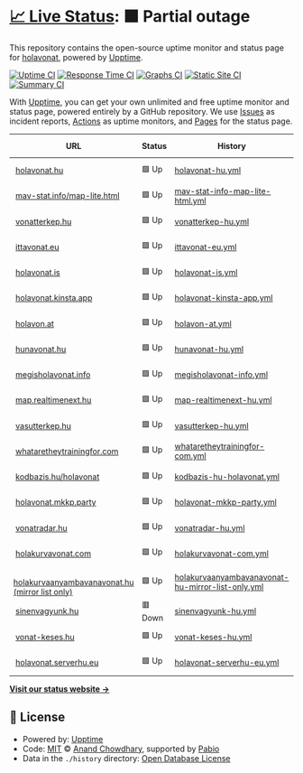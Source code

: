 # [📈 Live Status](https://demo.upptime.js.org): <!--live status--> **🟧 Partial outage**

This repository contains the open-source uptime monitor and status page for [holavonat](https://demo.upptime.js.org), powered by [Upptime](https://github.com/upptime/upptime).

[![Uptime CI](https://github.com/holavonat/instances/workflows/Uptime%20CI/badge.svg)](https://github.com/holavonat/instances/actions?query=workflow%3A%22Uptime+CI%22)
[![Response Time CI](https://github.com/holavonat/instances/workflows/Response%20Time%20CI/badge.svg)](https://github.com/holavonat/instances/actions?query=workflow%3A%22Response+Time+CI%22)
[![Graphs CI](https://github.com/holavonat/instances/workflows/Graphs%20CI/badge.svg)](https://github.com/holavonat/instances/actions?query=workflow%3A%22Graphs+CI%22)
[![Static Site CI](https://github.com/holavonat/instances/workflows/Static%20Site%20CI/badge.svg)](https://github.com/holavonat/instances/actions?query=workflow%3A%22Static+Site+CI%22)
[![Summary CI](https://github.com/holavonat/instances/workflows/Summary%20CI/badge.svg)](https://github.com/holavonat/instances/actions?query=workflow%3A%22Summary+CI%22)

With [Upptime](https://upptime.js.org), you can get your own unlimited and free uptime monitor and status page, powered entirely by a GitHub repository. We use [Issues](https://github.com/holavonat/instances/issues) as incident reports, [Actions](https://github.com/holavonat/instances/actions) as uptime monitors, and [Pages](https://demo.upptime.js.org) for the status page.

<!--start: status pages-->
<!-- This summary is generated by Upptime (https://github.com/upptime/upptime) -->
<!-- Do not edit this manually, your changes will be overwritten -->
<!-- prettier-ignore -->
| URL | Status | History | Response Time | Uptime |
| --- | ------ | ------- | ------------- | ------ |
| <img alt="" src="https://icons.duckduckgo.com/ip3/holavonat.hu.ico" height="13"> [holavonat.hu](https://holavonat.hu/) | 🟩 Up | [holavonat-hu.yml](https://github.com/holavonat/instances/commits/HEAD/history/holavonat-hu.yml) | <details><summary><img alt="Response time graph" src="./graphs/holavonat-hu/response-time-week.png" height="20"> 327ms</summary><br><a href="https://holavonat.github.io/history/holavonat-hu"><img alt="Response time 301" src="https://img.shields.io/endpoint?url=https%3A%2F%2Fraw.githubusercontent.com%2Fholavonat%2Finstances%2FHEAD%2Fapi%2Fholavonat-hu%2Fresponse-time.json"></a><br><a href="https://holavonat.github.io/history/holavonat-hu"><img alt="24-hour response time 215" src="https://img.shields.io/endpoint?url=https%3A%2F%2Fraw.githubusercontent.com%2Fholavonat%2Finstances%2FHEAD%2Fapi%2Fholavonat-hu%2Fresponse-time-day.json"></a><br><a href="https://holavonat.github.io/history/holavonat-hu"><img alt="7-day response time 327" src="https://img.shields.io/endpoint?url=https%3A%2F%2Fraw.githubusercontent.com%2Fholavonat%2Finstances%2FHEAD%2Fapi%2Fholavonat-hu%2Fresponse-time-week.json"></a><br><a href="https://holavonat.github.io/history/holavonat-hu"><img alt="30-day response time 317" src="https://img.shields.io/endpoint?url=https%3A%2F%2Fraw.githubusercontent.com%2Fholavonat%2Finstances%2FHEAD%2Fapi%2Fholavonat-hu%2Fresponse-time-month.json"></a><br><a href="https://holavonat.github.io/history/holavonat-hu"><img alt="1-year response time 301" src="https://img.shields.io/endpoint?url=https%3A%2F%2Fraw.githubusercontent.com%2Fholavonat%2Finstances%2FHEAD%2Fapi%2Fholavonat-hu%2Fresponse-time-year.json"></a></details> | <details><summary><a href="https://holavonat.github.io/history/holavonat-hu">100.00%</a></summary><a href="https://holavonat.github.io/history/holavonat-hu"><img alt="All-time uptime 99.95%" src="https://img.shields.io/endpoint?url=https%3A%2F%2Fraw.githubusercontent.com%2Fholavonat%2Finstances%2FHEAD%2Fapi%2Fholavonat-hu%2Fuptime.json"></a><br><a href="https://holavonat.github.io/history/holavonat-hu"><img alt="24-hour uptime 100.00%" src="https://img.shields.io/endpoint?url=https%3A%2F%2Fraw.githubusercontent.com%2Fholavonat%2Finstances%2FHEAD%2Fapi%2Fholavonat-hu%2Fuptime-day.json"></a><br><a href="https://holavonat.github.io/history/holavonat-hu"><img alt="7-day uptime 100.00%" src="https://img.shields.io/endpoint?url=https%3A%2F%2Fraw.githubusercontent.com%2Fholavonat%2Finstances%2FHEAD%2Fapi%2Fholavonat-hu%2Fuptime-week.json"></a><br><a href="https://holavonat.github.io/history/holavonat-hu"><img alt="30-day uptime 99.95%" src="https://img.shields.io/endpoint?url=https%3A%2F%2Fraw.githubusercontent.com%2Fholavonat%2Finstances%2FHEAD%2Fapi%2Fholavonat-hu%2Fuptime-month.json"></a><br><a href="https://holavonat.github.io/history/holavonat-hu"><img alt="1-year uptime 99.95%" src="https://img.shields.io/endpoint?url=https%3A%2F%2Fraw.githubusercontent.com%2Fholavonat%2Finstances%2FHEAD%2Fapi%2Fholavonat-hu%2Fuptime-year.json"></a></details>
| <img alt="" src="https://icons.duckduckgo.com/ip3/mav-stat.info.ico" height="13"> [mav-stat.info/map-lite.html](https://mav-stat.info/map-lite.html) | 🟩 Up | [mav-stat-info-map-lite-html.yml](https://github.com/holavonat/instances/commits/HEAD/history/mav-stat-info-map-lite-html.yml) | <details><summary><img alt="Response time graph" src="./graphs/mav-stat-info-map-lite-html/response-time-week.png" height="20"> 915ms</summary><br><a href="https://holavonat.github.io/history/mav-stat-info-map-lite-html"><img alt="Response time 599" src="https://img.shields.io/endpoint?url=https%3A%2F%2Fraw.githubusercontent.com%2Fholavonat%2Finstances%2FHEAD%2Fapi%2Fmav-stat-info-map-lite-html%2Fresponse-time.json"></a><br><a href="https://holavonat.github.io/history/mav-stat-info-map-lite-html"><img alt="24-hour response time 798" src="https://img.shields.io/endpoint?url=https%3A%2F%2Fraw.githubusercontent.com%2Fholavonat%2Finstances%2FHEAD%2Fapi%2Fmav-stat-info-map-lite-html%2Fresponse-time-day.json"></a><br><a href="https://holavonat.github.io/history/mav-stat-info-map-lite-html"><img alt="7-day response time 915" src="https://img.shields.io/endpoint?url=https%3A%2F%2Fraw.githubusercontent.com%2Fholavonat%2Finstances%2FHEAD%2Fapi%2Fmav-stat-info-map-lite-html%2Fresponse-time-week.json"></a><br><a href="https://holavonat.github.io/history/mav-stat-info-map-lite-html"><img alt="30-day response time 626" src="https://img.shields.io/endpoint?url=https%3A%2F%2Fraw.githubusercontent.com%2Fholavonat%2Finstances%2FHEAD%2Fapi%2Fmav-stat-info-map-lite-html%2Fresponse-time-month.json"></a><br><a href="https://holavonat.github.io/history/mav-stat-info-map-lite-html"><img alt="1-year response time 599" src="https://img.shields.io/endpoint?url=https%3A%2F%2Fraw.githubusercontent.com%2Fholavonat%2Finstances%2FHEAD%2Fapi%2Fmav-stat-info-map-lite-html%2Fresponse-time-year.json"></a></details> | <details><summary><a href="https://holavonat.github.io/history/mav-stat-info-map-lite-html">100.00%</a></summary><a href="https://holavonat.github.io/history/mav-stat-info-map-lite-html"><img alt="All-time uptime 99.77%" src="https://img.shields.io/endpoint?url=https%3A%2F%2Fraw.githubusercontent.com%2Fholavonat%2Finstances%2FHEAD%2Fapi%2Fmav-stat-info-map-lite-html%2Fuptime.json"></a><br><a href="https://holavonat.github.io/history/mav-stat-info-map-lite-html"><img alt="24-hour uptime 100.00%" src="https://img.shields.io/endpoint?url=https%3A%2F%2Fraw.githubusercontent.com%2Fholavonat%2Finstances%2FHEAD%2Fapi%2Fmav-stat-info-map-lite-html%2Fuptime-day.json"></a><br><a href="https://holavonat.github.io/history/mav-stat-info-map-lite-html"><img alt="7-day uptime 100.00%" src="https://img.shields.io/endpoint?url=https%3A%2F%2Fraw.githubusercontent.com%2Fholavonat%2Finstances%2FHEAD%2Fapi%2Fmav-stat-info-map-lite-html%2Fuptime-week.json"></a><br><a href="https://holavonat.github.io/history/mav-stat-info-map-lite-html"><img alt="30-day uptime 99.77%" src="https://img.shields.io/endpoint?url=https%3A%2F%2Fraw.githubusercontent.com%2Fholavonat%2Finstances%2FHEAD%2Fapi%2Fmav-stat-info-map-lite-html%2Fuptime-month.json"></a><br><a href="https://holavonat.github.io/history/mav-stat-info-map-lite-html"><img alt="1-year uptime 99.77%" src="https://img.shields.io/endpoint?url=https%3A%2F%2Fraw.githubusercontent.com%2Fholavonat%2Finstances%2FHEAD%2Fapi%2Fmav-stat-info-map-lite-html%2Fuptime-year.json"></a></details>
| <img alt="" src="https://icons.duckduckgo.com/ip3/vonatterkep.hu.ico" height="13"> [vonatterkep.hu](https://vonatterkep.hu) | 🟩 Up | [vonatterkep-hu.yml](https://github.com/holavonat/instances/commits/HEAD/history/vonatterkep-hu.yml) | <details><summary><img alt="Response time graph" src="./graphs/vonatterkep-hu/response-time-week.png" height="20"> 285ms</summary><br><a href="https://holavonat.github.io/history/vonatterkep-hu"><img alt="Response time 287" src="https://img.shields.io/endpoint?url=https%3A%2F%2Fraw.githubusercontent.com%2Fholavonat%2Finstances%2FHEAD%2Fapi%2Fvonatterkep-hu%2Fresponse-time.json"></a><br><a href="https://holavonat.github.io/history/vonatterkep-hu"><img alt="24-hour response time 324" src="https://img.shields.io/endpoint?url=https%3A%2F%2Fraw.githubusercontent.com%2Fholavonat%2Finstances%2FHEAD%2Fapi%2Fvonatterkep-hu%2Fresponse-time-day.json"></a><br><a href="https://holavonat.github.io/history/vonatterkep-hu"><img alt="7-day response time 285" src="https://img.shields.io/endpoint?url=https%3A%2F%2Fraw.githubusercontent.com%2Fholavonat%2Finstances%2FHEAD%2Fapi%2Fvonatterkep-hu%2Fresponse-time-week.json"></a><br><a href="https://holavonat.github.io/history/vonatterkep-hu"><img alt="30-day response time 292" src="https://img.shields.io/endpoint?url=https%3A%2F%2Fraw.githubusercontent.com%2Fholavonat%2Finstances%2FHEAD%2Fapi%2Fvonatterkep-hu%2Fresponse-time-month.json"></a><br><a href="https://holavonat.github.io/history/vonatterkep-hu"><img alt="1-year response time 287" src="https://img.shields.io/endpoint?url=https%3A%2F%2Fraw.githubusercontent.com%2Fholavonat%2Finstances%2FHEAD%2Fapi%2Fvonatterkep-hu%2Fresponse-time-year.json"></a></details> | <details><summary><a href="https://holavonat.github.io/history/vonatterkep-hu">100.00%</a></summary><a href="https://holavonat.github.io/history/vonatterkep-hu"><img alt="All-time uptime 100.00%" src="https://img.shields.io/endpoint?url=https%3A%2F%2Fraw.githubusercontent.com%2Fholavonat%2Finstances%2FHEAD%2Fapi%2Fvonatterkep-hu%2Fuptime.json"></a><br><a href="https://holavonat.github.io/history/vonatterkep-hu"><img alt="24-hour uptime 100.00%" src="https://img.shields.io/endpoint?url=https%3A%2F%2Fraw.githubusercontent.com%2Fholavonat%2Finstances%2FHEAD%2Fapi%2Fvonatterkep-hu%2Fuptime-day.json"></a><br><a href="https://holavonat.github.io/history/vonatterkep-hu"><img alt="7-day uptime 100.00%" src="https://img.shields.io/endpoint?url=https%3A%2F%2Fraw.githubusercontent.com%2Fholavonat%2Finstances%2FHEAD%2Fapi%2Fvonatterkep-hu%2Fuptime-week.json"></a><br><a href="https://holavonat.github.io/history/vonatterkep-hu"><img alt="30-day uptime 100.00%" src="https://img.shields.io/endpoint?url=https%3A%2F%2Fraw.githubusercontent.com%2Fholavonat%2Finstances%2FHEAD%2Fapi%2Fvonatterkep-hu%2Fuptime-month.json"></a><br><a href="https://holavonat.github.io/history/vonatterkep-hu"><img alt="1-year uptime 100.00%" src="https://img.shields.io/endpoint?url=https%3A%2F%2Fraw.githubusercontent.com%2Fholavonat%2Finstances%2FHEAD%2Fapi%2Fvonatterkep-hu%2Fuptime-year.json"></a></details>
| <img alt="" src="https://icons.duckduckgo.com/ip3/ittavonat.eu.ico" height="13"> [ittavonat.eu](https://ittavonat.eu) | 🟩 Up | [ittavonat-eu.yml](https://github.com/holavonat/instances/commits/HEAD/history/ittavonat-eu.yml) | <details><summary><img alt="Response time graph" src="./graphs/ittavonat-eu/response-time-week.png" height="20"> 141ms</summary><br><a href="https://holavonat.github.io/history/ittavonat-eu"><img alt="Response time 130" src="https://img.shields.io/endpoint?url=https%3A%2F%2Fraw.githubusercontent.com%2Fholavonat%2Finstances%2FHEAD%2Fapi%2Fittavonat-eu%2Fresponse-time.json"></a><br><a href="https://holavonat.github.io/history/ittavonat-eu"><img alt="24-hour response time 222" src="https://img.shields.io/endpoint?url=https%3A%2F%2Fraw.githubusercontent.com%2Fholavonat%2Finstances%2FHEAD%2Fapi%2Fittavonat-eu%2Fresponse-time-day.json"></a><br><a href="https://holavonat.github.io/history/ittavonat-eu"><img alt="7-day response time 141" src="https://img.shields.io/endpoint?url=https%3A%2F%2Fraw.githubusercontent.com%2Fholavonat%2Finstances%2FHEAD%2Fapi%2Fittavonat-eu%2Fresponse-time-week.json"></a><br><a href="https://holavonat.github.io/history/ittavonat-eu"><img alt="30-day response time 135" src="https://img.shields.io/endpoint?url=https%3A%2F%2Fraw.githubusercontent.com%2Fholavonat%2Finstances%2FHEAD%2Fapi%2Fittavonat-eu%2Fresponse-time-month.json"></a><br><a href="https://holavonat.github.io/history/ittavonat-eu"><img alt="1-year response time 130" src="https://img.shields.io/endpoint?url=https%3A%2F%2Fraw.githubusercontent.com%2Fholavonat%2Finstances%2FHEAD%2Fapi%2Fittavonat-eu%2Fresponse-time-year.json"></a></details> | <details><summary><a href="https://holavonat.github.io/history/ittavonat-eu">100.00%</a></summary><a href="https://holavonat.github.io/history/ittavonat-eu"><img alt="All-time uptime 100.00%" src="https://img.shields.io/endpoint?url=https%3A%2F%2Fraw.githubusercontent.com%2Fholavonat%2Finstances%2FHEAD%2Fapi%2Fittavonat-eu%2Fuptime.json"></a><br><a href="https://holavonat.github.io/history/ittavonat-eu"><img alt="24-hour uptime 100.00%" src="https://img.shields.io/endpoint?url=https%3A%2F%2Fraw.githubusercontent.com%2Fholavonat%2Finstances%2FHEAD%2Fapi%2Fittavonat-eu%2Fuptime-day.json"></a><br><a href="https://holavonat.github.io/history/ittavonat-eu"><img alt="7-day uptime 100.00%" src="https://img.shields.io/endpoint?url=https%3A%2F%2Fraw.githubusercontent.com%2Fholavonat%2Finstances%2FHEAD%2Fapi%2Fittavonat-eu%2Fuptime-week.json"></a><br><a href="https://holavonat.github.io/history/ittavonat-eu"><img alt="30-day uptime 100.00%" src="https://img.shields.io/endpoint?url=https%3A%2F%2Fraw.githubusercontent.com%2Fholavonat%2Finstances%2FHEAD%2Fapi%2Fittavonat-eu%2Fuptime-month.json"></a><br><a href="https://holavonat.github.io/history/ittavonat-eu"><img alt="1-year uptime 100.00%" src="https://img.shields.io/endpoint?url=https%3A%2F%2Fraw.githubusercontent.com%2Fholavonat%2Finstances%2FHEAD%2Fapi%2Fittavonat-eu%2Fuptime-year.json"></a></details>
| <img alt="" src="https://icons.duckduckgo.com/ip3/holavonat.is.ico" height="13"> [holavonat.is](https://holavonat.is) | 🟩 Up | [holavonat-is.yml](https://github.com/holavonat/instances/commits/HEAD/history/holavonat-is.yml) | <details><summary><img alt="Response time graph" src="./graphs/holavonat-is/response-time-week.png" height="20"> 224ms</summary><br><a href="https://holavonat.github.io/history/holavonat-is"><img alt="Response time 282" src="https://img.shields.io/endpoint?url=https%3A%2F%2Fraw.githubusercontent.com%2Fholavonat%2Finstances%2FHEAD%2Fapi%2Fholavonat-is%2Fresponse-time.json"></a><br><a href="https://holavonat.github.io/history/holavonat-is"><img alt="24-hour response time 247" src="https://img.shields.io/endpoint?url=https%3A%2F%2Fraw.githubusercontent.com%2Fholavonat%2Finstances%2FHEAD%2Fapi%2Fholavonat-is%2Fresponse-time-day.json"></a><br><a href="https://holavonat.github.io/history/holavonat-is"><img alt="7-day response time 224" src="https://img.shields.io/endpoint?url=https%3A%2F%2Fraw.githubusercontent.com%2Fholavonat%2Finstances%2FHEAD%2Fapi%2Fholavonat-is%2Fresponse-time-week.json"></a><br><a href="https://holavonat.github.io/history/holavonat-is"><img alt="30-day response time 280" src="https://img.shields.io/endpoint?url=https%3A%2F%2Fraw.githubusercontent.com%2Fholavonat%2Finstances%2FHEAD%2Fapi%2Fholavonat-is%2Fresponse-time-month.json"></a><br><a href="https://holavonat.github.io/history/holavonat-is"><img alt="1-year response time 282" src="https://img.shields.io/endpoint?url=https%3A%2F%2Fraw.githubusercontent.com%2Fholavonat%2Finstances%2FHEAD%2Fapi%2Fholavonat-is%2Fresponse-time-year.json"></a></details> | <details><summary><a href="https://holavonat.github.io/history/holavonat-is">100.00%</a></summary><a href="https://holavonat.github.io/history/holavonat-is"><img alt="All-time uptime 100.00%" src="https://img.shields.io/endpoint?url=https%3A%2F%2Fraw.githubusercontent.com%2Fholavonat%2Finstances%2FHEAD%2Fapi%2Fholavonat-is%2Fuptime.json"></a><br><a href="https://holavonat.github.io/history/holavonat-is"><img alt="24-hour uptime 100.00%" src="https://img.shields.io/endpoint?url=https%3A%2F%2Fraw.githubusercontent.com%2Fholavonat%2Finstances%2FHEAD%2Fapi%2Fholavonat-is%2Fuptime-day.json"></a><br><a href="https://holavonat.github.io/history/holavonat-is"><img alt="7-day uptime 100.00%" src="https://img.shields.io/endpoint?url=https%3A%2F%2Fraw.githubusercontent.com%2Fholavonat%2Finstances%2FHEAD%2Fapi%2Fholavonat-is%2Fuptime-week.json"></a><br><a href="https://holavonat.github.io/history/holavonat-is"><img alt="30-day uptime 100.00%" src="https://img.shields.io/endpoint?url=https%3A%2F%2Fraw.githubusercontent.com%2Fholavonat%2Finstances%2FHEAD%2Fapi%2Fholavonat-is%2Fuptime-month.json"></a><br><a href="https://holavonat.github.io/history/holavonat-is"><img alt="1-year uptime 100.00%" src="https://img.shields.io/endpoint?url=https%3A%2F%2Fraw.githubusercontent.com%2Fholavonat%2Finstances%2FHEAD%2Fapi%2Fholavonat-is%2Fuptime-year.json"></a></details>
| <img alt="" src="https://icons.duckduckgo.com/ip3/holavonat.kinsta.app.ico" height="13"> [holavonat.kinsta.app](https://holavonat.kinsta.app) | 🟩 Up | [holavonat-kinsta-app.yml](https://github.com/holavonat/instances/commits/HEAD/history/holavonat-kinsta-app.yml) | <details><summary><img alt="Response time graph" src="./graphs/holavonat-kinsta-app/response-time-week.png" height="20"> 896ms</summary><br><a href="https://holavonat.github.io/history/holavonat-kinsta-app"><img alt="Response time 812" src="https://img.shields.io/endpoint?url=https%3A%2F%2Fraw.githubusercontent.com%2Fholavonat%2Finstances%2FHEAD%2Fapi%2Fholavonat-kinsta-app%2Fresponse-time.json"></a><br><a href="https://holavonat.github.io/history/holavonat-kinsta-app"><img alt="24-hour response time 998" src="https://img.shields.io/endpoint?url=https%3A%2F%2Fraw.githubusercontent.com%2Fholavonat%2Finstances%2FHEAD%2Fapi%2Fholavonat-kinsta-app%2Fresponse-time-day.json"></a><br><a href="https://holavonat.github.io/history/holavonat-kinsta-app"><img alt="7-day response time 896" src="https://img.shields.io/endpoint?url=https%3A%2F%2Fraw.githubusercontent.com%2Fholavonat%2Finstances%2FHEAD%2Fapi%2Fholavonat-kinsta-app%2Fresponse-time-week.json"></a><br><a href="https://holavonat.github.io/history/holavonat-kinsta-app"><img alt="30-day response time 833" src="https://img.shields.io/endpoint?url=https%3A%2F%2Fraw.githubusercontent.com%2Fholavonat%2Finstances%2FHEAD%2Fapi%2Fholavonat-kinsta-app%2Fresponse-time-month.json"></a><br><a href="https://holavonat.github.io/history/holavonat-kinsta-app"><img alt="1-year response time 812" src="https://img.shields.io/endpoint?url=https%3A%2F%2Fraw.githubusercontent.com%2Fholavonat%2Finstances%2FHEAD%2Fapi%2Fholavonat-kinsta-app%2Fresponse-time-year.json"></a></details> | <details><summary><a href="https://holavonat.github.io/history/holavonat-kinsta-app">100.00%</a></summary><a href="https://holavonat.github.io/history/holavonat-kinsta-app"><img alt="All-time uptime 99.92%" src="https://img.shields.io/endpoint?url=https%3A%2F%2Fraw.githubusercontent.com%2Fholavonat%2Finstances%2FHEAD%2Fapi%2Fholavonat-kinsta-app%2Fuptime.json"></a><br><a href="https://holavonat.github.io/history/holavonat-kinsta-app"><img alt="24-hour uptime 100.00%" src="https://img.shields.io/endpoint?url=https%3A%2F%2Fraw.githubusercontent.com%2Fholavonat%2Finstances%2FHEAD%2Fapi%2Fholavonat-kinsta-app%2Fuptime-day.json"></a><br><a href="https://holavonat.github.io/history/holavonat-kinsta-app"><img alt="7-day uptime 100.00%" src="https://img.shields.io/endpoint?url=https%3A%2F%2Fraw.githubusercontent.com%2Fholavonat%2Finstances%2FHEAD%2Fapi%2Fholavonat-kinsta-app%2Fuptime-week.json"></a><br><a href="https://holavonat.github.io/history/holavonat-kinsta-app"><img alt="30-day uptime 99.92%" src="https://img.shields.io/endpoint?url=https%3A%2F%2Fraw.githubusercontent.com%2Fholavonat%2Finstances%2FHEAD%2Fapi%2Fholavonat-kinsta-app%2Fuptime-month.json"></a><br><a href="https://holavonat.github.io/history/holavonat-kinsta-app"><img alt="1-year uptime 99.92%" src="https://img.shields.io/endpoint?url=https%3A%2F%2Fraw.githubusercontent.com%2Fholavonat%2Finstances%2FHEAD%2Fapi%2Fholavonat-kinsta-app%2Fuptime-year.json"></a></details>
| <img alt="" src="https://icons.duckduckgo.com/ip3/holavon.at.ico" height="13"> [holavon.at](https://holavon.at) | 🟩 Up | [holavon-at.yml](https://github.com/holavonat/instances/commits/HEAD/history/holavon-at.yml) | <details><summary><img alt="Response time graph" src="./graphs/holavon-at/response-time-week.png" height="20"> 473ms</summary><br><a href="https://holavonat.github.io/history/holavon-at"><img alt="Response time 452" src="https://img.shields.io/endpoint?url=https%3A%2F%2Fraw.githubusercontent.com%2Fholavonat%2Finstances%2FHEAD%2Fapi%2Fholavon-at%2Fresponse-time.json"></a><br><a href="https://holavonat.github.io/history/holavon-at"><img alt="24-hour response time 511" src="https://img.shields.io/endpoint?url=https%3A%2F%2Fraw.githubusercontent.com%2Fholavonat%2Finstances%2FHEAD%2Fapi%2Fholavon-at%2Fresponse-time-day.json"></a><br><a href="https://holavonat.github.io/history/holavon-at"><img alt="7-day response time 473" src="https://img.shields.io/endpoint?url=https%3A%2F%2Fraw.githubusercontent.com%2Fholavonat%2Finstances%2FHEAD%2Fapi%2Fholavon-at%2Fresponse-time-week.json"></a><br><a href="https://holavonat.github.io/history/holavon-at"><img alt="30-day response time 461" src="https://img.shields.io/endpoint?url=https%3A%2F%2Fraw.githubusercontent.com%2Fholavonat%2Finstances%2FHEAD%2Fapi%2Fholavon-at%2Fresponse-time-month.json"></a><br><a href="https://holavonat.github.io/history/holavon-at"><img alt="1-year response time 452" src="https://img.shields.io/endpoint?url=https%3A%2F%2Fraw.githubusercontent.com%2Fholavonat%2Finstances%2FHEAD%2Fapi%2Fholavon-at%2Fresponse-time-year.json"></a></details> | <details><summary><a href="https://holavonat.github.io/history/holavon-at">100.00%</a></summary><a href="https://holavonat.github.io/history/holavon-at"><img alt="All-time uptime 100.00%" src="https://img.shields.io/endpoint?url=https%3A%2F%2Fraw.githubusercontent.com%2Fholavonat%2Finstances%2FHEAD%2Fapi%2Fholavon-at%2Fuptime.json"></a><br><a href="https://holavonat.github.io/history/holavon-at"><img alt="24-hour uptime 100.00%" src="https://img.shields.io/endpoint?url=https%3A%2F%2Fraw.githubusercontent.com%2Fholavonat%2Finstances%2FHEAD%2Fapi%2Fholavon-at%2Fuptime-day.json"></a><br><a href="https://holavonat.github.io/history/holavon-at"><img alt="7-day uptime 100.00%" src="https://img.shields.io/endpoint?url=https%3A%2F%2Fraw.githubusercontent.com%2Fholavonat%2Finstances%2FHEAD%2Fapi%2Fholavon-at%2Fuptime-week.json"></a><br><a href="https://holavonat.github.io/history/holavon-at"><img alt="30-day uptime 100.00%" src="https://img.shields.io/endpoint?url=https%3A%2F%2Fraw.githubusercontent.com%2Fholavonat%2Finstances%2FHEAD%2Fapi%2Fholavon-at%2Fuptime-month.json"></a><br><a href="https://holavonat.github.io/history/holavon-at"><img alt="1-year uptime 100.00%" src="https://img.shields.io/endpoint?url=https%3A%2F%2Fraw.githubusercontent.com%2Fholavonat%2Finstances%2FHEAD%2Fapi%2Fholavon-at%2Fuptime-year.json"></a></details>
| <img alt="" src="https://icons.duckduckgo.com/ip3/hunavonat.hu.ico" height="13"> [hunavonat.hu](http://hunavonat.hu) | 🟩 Up | [hunavonat-hu.yml](https://github.com/holavonat/instances/commits/HEAD/history/hunavonat-hu.yml) | <details><summary><img alt="Response time graph" src="./graphs/hunavonat-hu/response-time-week.png" height="20"> 704ms</summary><br><a href="https://holavonat.github.io/history/hunavonat-hu"><img alt="Response time 639" src="https://img.shields.io/endpoint?url=https%3A%2F%2Fraw.githubusercontent.com%2Fholavonat%2Finstances%2FHEAD%2Fapi%2Fhunavonat-hu%2Fresponse-time.json"></a><br><a href="https://holavonat.github.io/history/hunavonat-hu"><img alt="24-hour response time 819" src="https://img.shields.io/endpoint?url=https%3A%2F%2Fraw.githubusercontent.com%2Fholavonat%2Finstances%2FHEAD%2Fapi%2Fhunavonat-hu%2Fresponse-time-day.json"></a><br><a href="https://holavonat.github.io/history/hunavonat-hu"><img alt="7-day response time 704" src="https://img.shields.io/endpoint?url=https%3A%2F%2Fraw.githubusercontent.com%2Fholavonat%2Finstances%2FHEAD%2Fapi%2Fhunavonat-hu%2Fresponse-time-week.json"></a><br><a href="https://holavonat.github.io/history/hunavonat-hu"><img alt="30-day response time 652" src="https://img.shields.io/endpoint?url=https%3A%2F%2Fraw.githubusercontent.com%2Fholavonat%2Finstances%2FHEAD%2Fapi%2Fhunavonat-hu%2Fresponse-time-month.json"></a><br><a href="https://holavonat.github.io/history/hunavonat-hu"><img alt="1-year response time 639" src="https://img.shields.io/endpoint?url=https%3A%2F%2Fraw.githubusercontent.com%2Fholavonat%2Finstances%2FHEAD%2Fapi%2Fhunavonat-hu%2Fresponse-time-year.json"></a></details> | <details><summary><a href="https://holavonat.github.io/history/hunavonat-hu">100.00%</a></summary><a href="https://holavonat.github.io/history/hunavonat-hu"><img alt="All-time uptime 100.00%" src="https://img.shields.io/endpoint?url=https%3A%2F%2Fraw.githubusercontent.com%2Fholavonat%2Finstances%2FHEAD%2Fapi%2Fhunavonat-hu%2Fuptime.json"></a><br><a href="https://holavonat.github.io/history/hunavonat-hu"><img alt="24-hour uptime 100.00%" src="https://img.shields.io/endpoint?url=https%3A%2F%2Fraw.githubusercontent.com%2Fholavonat%2Finstances%2FHEAD%2Fapi%2Fhunavonat-hu%2Fuptime-day.json"></a><br><a href="https://holavonat.github.io/history/hunavonat-hu"><img alt="7-day uptime 100.00%" src="https://img.shields.io/endpoint?url=https%3A%2F%2Fraw.githubusercontent.com%2Fholavonat%2Finstances%2FHEAD%2Fapi%2Fhunavonat-hu%2Fuptime-week.json"></a><br><a href="https://holavonat.github.io/history/hunavonat-hu"><img alt="30-day uptime 100.00%" src="https://img.shields.io/endpoint?url=https%3A%2F%2Fraw.githubusercontent.com%2Fholavonat%2Finstances%2FHEAD%2Fapi%2Fhunavonat-hu%2Fuptime-month.json"></a><br><a href="https://holavonat.github.io/history/hunavonat-hu"><img alt="1-year uptime 100.00%" src="https://img.shields.io/endpoint?url=https%3A%2F%2Fraw.githubusercontent.com%2Fholavonat%2Finstances%2FHEAD%2Fapi%2Fhunavonat-hu%2Fuptime-year.json"></a></details>
| <img alt="" src="https://icons.duckduckgo.com/ip3/megisholavonat.info.ico" height="13"> [megisholavonat.info](https://megisholavonat.info) | 🟩 Up | [megisholavonat-info.yml](https://github.com/holavonat/instances/commits/HEAD/history/megisholavonat-info.yml) | <details><summary><img alt="Response time graph" src="./graphs/megisholavonat-info/response-time-week.png" height="20"> 414ms</summary><br><a href="https://holavonat.github.io/history/megisholavonat-info"><img alt="Response time 714" src="https://img.shields.io/endpoint?url=https%3A%2F%2Fraw.githubusercontent.com%2Fholavonat%2Finstances%2FHEAD%2Fapi%2Fmegisholavonat-info%2Fresponse-time.json"></a><br><a href="https://holavonat.github.io/history/megisholavonat-info"><img alt="24-hour response time 531" src="https://img.shields.io/endpoint?url=https%3A%2F%2Fraw.githubusercontent.com%2Fholavonat%2Finstances%2FHEAD%2Fapi%2Fmegisholavonat-info%2Fresponse-time-day.json"></a><br><a href="https://holavonat.github.io/history/megisholavonat-info"><img alt="7-day response time 414" src="https://img.shields.io/endpoint?url=https%3A%2F%2Fraw.githubusercontent.com%2Fholavonat%2Finstances%2FHEAD%2Fapi%2Fmegisholavonat-info%2Fresponse-time-week.json"></a><br><a href="https://holavonat.github.io/history/megisholavonat-info"><img alt="30-day response time 773" src="https://img.shields.io/endpoint?url=https%3A%2F%2Fraw.githubusercontent.com%2Fholavonat%2Finstances%2FHEAD%2Fapi%2Fmegisholavonat-info%2Fresponse-time-month.json"></a><br><a href="https://holavonat.github.io/history/megisholavonat-info"><img alt="1-year response time 714" src="https://img.shields.io/endpoint?url=https%3A%2F%2Fraw.githubusercontent.com%2Fholavonat%2Finstances%2FHEAD%2Fapi%2Fmegisholavonat-info%2Fresponse-time-year.json"></a></details> | <details><summary><a href="https://holavonat.github.io/history/megisholavonat-info">100.00%</a></summary><a href="https://holavonat.github.io/history/megisholavonat-info"><img alt="All-time uptime 99.53%" src="https://img.shields.io/endpoint?url=https%3A%2F%2Fraw.githubusercontent.com%2Fholavonat%2Finstances%2FHEAD%2Fapi%2Fmegisholavonat-info%2Fuptime.json"></a><br><a href="https://holavonat.github.io/history/megisholavonat-info"><img alt="24-hour uptime 100.00%" src="https://img.shields.io/endpoint?url=https%3A%2F%2Fraw.githubusercontent.com%2Fholavonat%2Finstances%2FHEAD%2Fapi%2Fmegisholavonat-info%2Fuptime-day.json"></a><br><a href="https://holavonat.github.io/history/megisholavonat-info"><img alt="7-day uptime 100.00%" src="https://img.shields.io/endpoint?url=https%3A%2F%2Fraw.githubusercontent.com%2Fholavonat%2Finstances%2FHEAD%2Fapi%2Fmegisholavonat-info%2Fuptime-week.json"></a><br><a href="https://holavonat.github.io/history/megisholavonat-info"><img alt="30-day uptime 99.53%" src="https://img.shields.io/endpoint?url=https%3A%2F%2Fraw.githubusercontent.com%2Fholavonat%2Finstances%2FHEAD%2Fapi%2Fmegisholavonat-info%2Fuptime-month.json"></a><br><a href="https://holavonat.github.io/history/megisholavonat-info"><img alt="1-year uptime 99.53%" src="https://img.shields.io/endpoint?url=https%3A%2F%2Fraw.githubusercontent.com%2Fholavonat%2Finstances%2FHEAD%2Fapi%2Fmegisholavonat-info%2Fuptime-year.json"></a></details>
| <img alt="" src="https://icons.duckduckgo.com/ip3/map.realtimenext.hu.ico" height="13"> [map.realtimenext.hu](https://map.realtimenext.hu) | 🟩 Up | [map-realtimenext-hu.yml](https://github.com/holavonat/instances/commits/HEAD/history/map-realtimenext-hu.yml) | <details><summary><img alt="Response time graph" src="./graphs/map-realtimenext-hu/response-time-week.png" height="20"> 899ms</summary><br><a href="https://holavonat.github.io/history/map-realtimenext-hu"><img alt="Response time 846" src="https://img.shields.io/endpoint?url=https%3A%2F%2Fraw.githubusercontent.com%2Fholavonat%2Finstances%2FHEAD%2Fapi%2Fmap-realtimenext-hu%2Fresponse-time.json"></a><br><a href="https://holavonat.github.io/history/map-realtimenext-hu"><img alt="24-hour response time 1118" src="https://img.shields.io/endpoint?url=https%3A%2F%2Fraw.githubusercontent.com%2Fholavonat%2Finstances%2FHEAD%2Fapi%2Fmap-realtimenext-hu%2Fresponse-time-day.json"></a><br><a href="https://holavonat.github.io/history/map-realtimenext-hu"><img alt="7-day response time 899" src="https://img.shields.io/endpoint?url=https%3A%2F%2Fraw.githubusercontent.com%2Fholavonat%2Finstances%2FHEAD%2Fapi%2Fmap-realtimenext-hu%2Fresponse-time-week.json"></a><br><a href="https://holavonat.github.io/history/map-realtimenext-hu"><img alt="30-day response time 854" src="https://img.shields.io/endpoint?url=https%3A%2F%2Fraw.githubusercontent.com%2Fholavonat%2Finstances%2FHEAD%2Fapi%2Fmap-realtimenext-hu%2Fresponse-time-month.json"></a><br><a href="https://holavonat.github.io/history/map-realtimenext-hu"><img alt="1-year response time 846" src="https://img.shields.io/endpoint?url=https%3A%2F%2Fraw.githubusercontent.com%2Fholavonat%2Finstances%2FHEAD%2Fapi%2Fmap-realtimenext-hu%2Fresponse-time-year.json"></a></details> | <details><summary><a href="https://holavonat.github.io/history/map-realtimenext-hu">100.00%</a></summary><a href="https://holavonat.github.io/history/map-realtimenext-hu"><img alt="All-time uptime 100.00%" src="https://img.shields.io/endpoint?url=https%3A%2F%2Fraw.githubusercontent.com%2Fholavonat%2Finstances%2FHEAD%2Fapi%2Fmap-realtimenext-hu%2Fuptime.json"></a><br><a href="https://holavonat.github.io/history/map-realtimenext-hu"><img alt="24-hour uptime 100.00%" src="https://img.shields.io/endpoint?url=https%3A%2F%2Fraw.githubusercontent.com%2Fholavonat%2Finstances%2FHEAD%2Fapi%2Fmap-realtimenext-hu%2Fuptime-day.json"></a><br><a href="https://holavonat.github.io/history/map-realtimenext-hu"><img alt="7-day uptime 100.00%" src="https://img.shields.io/endpoint?url=https%3A%2F%2Fraw.githubusercontent.com%2Fholavonat%2Finstances%2FHEAD%2Fapi%2Fmap-realtimenext-hu%2Fuptime-week.json"></a><br><a href="https://holavonat.github.io/history/map-realtimenext-hu"><img alt="30-day uptime 100.00%" src="https://img.shields.io/endpoint?url=https%3A%2F%2Fraw.githubusercontent.com%2Fholavonat%2Finstances%2FHEAD%2Fapi%2Fmap-realtimenext-hu%2Fuptime-month.json"></a><br><a href="https://holavonat.github.io/history/map-realtimenext-hu"><img alt="1-year uptime 100.00%" src="https://img.shields.io/endpoint?url=https%3A%2F%2Fraw.githubusercontent.com%2Fholavonat%2Finstances%2FHEAD%2Fapi%2Fmap-realtimenext-hu%2Fuptime-year.json"></a></details>
| <img alt="" src="https://icons.duckduckgo.com/ip3/vasutterkep.hu.ico" height="13"> [vasutterkep.hu](https://vasutterkep.hu) | 🟩 Up | [vasutterkep-hu.yml](https://github.com/holavonat/instances/commits/HEAD/history/vasutterkep-hu.yml) | <details><summary><img alt="Response time graph" src="./graphs/vasutterkep-hu/response-time-week.png" height="20"> 728ms</summary><br><a href="https://holavonat.github.io/history/vasutterkep-hu"><img alt="Response time 723" src="https://img.shields.io/endpoint?url=https%3A%2F%2Fraw.githubusercontent.com%2Fholavonat%2Finstances%2FHEAD%2Fapi%2Fvasutterkep-hu%2Fresponse-time.json"></a><br><a href="https://holavonat.github.io/history/vasutterkep-hu"><img alt="24-hour response time 801" src="https://img.shields.io/endpoint?url=https%3A%2F%2Fraw.githubusercontent.com%2Fholavonat%2Finstances%2FHEAD%2Fapi%2Fvasutterkep-hu%2Fresponse-time-day.json"></a><br><a href="https://holavonat.github.io/history/vasutterkep-hu"><img alt="7-day response time 728" src="https://img.shields.io/endpoint?url=https%3A%2F%2Fraw.githubusercontent.com%2Fholavonat%2Finstances%2FHEAD%2Fapi%2Fvasutterkep-hu%2Fresponse-time-week.json"></a><br><a href="https://holavonat.github.io/history/vasutterkep-hu"><img alt="30-day response time 728" src="https://img.shields.io/endpoint?url=https%3A%2F%2Fraw.githubusercontent.com%2Fholavonat%2Finstances%2FHEAD%2Fapi%2Fvasutterkep-hu%2Fresponse-time-month.json"></a><br><a href="https://holavonat.github.io/history/vasutterkep-hu"><img alt="1-year response time 723" src="https://img.shields.io/endpoint?url=https%3A%2F%2Fraw.githubusercontent.com%2Fholavonat%2Finstances%2FHEAD%2Fapi%2Fvasutterkep-hu%2Fresponse-time-year.json"></a></details> | <details><summary><a href="https://holavonat.github.io/history/vasutterkep-hu">100.00%</a></summary><a href="https://holavonat.github.io/history/vasutterkep-hu"><img alt="All-time uptime 99.53%" src="https://img.shields.io/endpoint?url=https%3A%2F%2Fraw.githubusercontent.com%2Fholavonat%2Finstances%2FHEAD%2Fapi%2Fvasutterkep-hu%2Fuptime.json"></a><br><a href="https://holavonat.github.io/history/vasutterkep-hu"><img alt="24-hour uptime 100.00%" src="https://img.shields.io/endpoint?url=https%3A%2F%2Fraw.githubusercontent.com%2Fholavonat%2Finstances%2FHEAD%2Fapi%2Fvasutterkep-hu%2Fuptime-day.json"></a><br><a href="https://holavonat.github.io/history/vasutterkep-hu"><img alt="7-day uptime 100.00%" src="https://img.shields.io/endpoint?url=https%3A%2F%2Fraw.githubusercontent.com%2Fholavonat%2Finstances%2FHEAD%2Fapi%2Fvasutterkep-hu%2Fuptime-week.json"></a><br><a href="https://holavonat.github.io/history/vasutterkep-hu"><img alt="30-day uptime 99.53%" src="https://img.shields.io/endpoint?url=https%3A%2F%2Fraw.githubusercontent.com%2Fholavonat%2Finstances%2FHEAD%2Fapi%2Fvasutterkep-hu%2Fuptime-month.json"></a><br><a href="https://holavonat.github.io/history/vasutterkep-hu"><img alt="1-year uptime 99.53%" src="https://img.shields.io/endpoint?url=https%3A%2F%2Fraw.githubusercontent.com%2Fholavonat%2Finstances%2FHEAD%2Fapi%2Fvasutterkep-hu%2Fuptime-year.json"></a></details>
| <img alt="" src="https://icons.duckduckgo.com/ip3/whataretheytrainingfor.com.ico" height="13"> [whataretheytrainingfor.com](https://whataretheytrainingfor.com/) | 🟩 Up | [whataretheytrainingfor-com.yml](https://github.com/holavonat/instances/commits/HEAD/history/whataretheytrainingfor-com.yml) | <details><summary><img alt="Response time graph" src="./graphs/whataretheytrainingfor-com/response-time-week.png" height="20"> 690ms</summary><br><a href="https://holavonat.github.io/history/whataretheytrainingfor-com"><img alt="Response time 628" src="https://img.shields.io/endpoint?url=https%3A%2F%2Fraw.githubusercontent.com%2Fholavonat%2Finstances%2FHEAD%2Fapi%2Fwhataretheytrainingfor-com%2Fresponse-time.json"></a><br><a href="https://holavonat.github.io/history/whataretheytrainingfor-com"><img alt="24-hour response time 814" src="https://img.shields.io/endpoint?url=https%3A%2F%2Fraw.githubusercontent.com%2Fholavonat%2Finstances%2FHEAD%2Fapi%2Fwhataretheytrainingfor-com%2Fresponse-time-day.json"></a><br><a href="https://holavonat.github.io/history/whataretheytrainingfor-com"><img alt="7-day response time 690" src="https://img.shields.io/endpoint?url=https%3A%2F%2Fraw.githubusercontent.com%2Fholavonat%2Finstances%2FHEAD%2Fapi%2Fwhataretheytrainingfor-com%2Fresponse-time-week.json"></a><br><a href="https://holavonat.github.io/history/whataretheytrainingfor-com"><img alt="30-day response time 628" src="https://img.shields.io/endpoint?url=https%3A%2F%2Fraw.githubusercontent.com%2Fholavonat%2Finstances%2FHEAD%2Fapi%2Fwhataretheytrainingfor-com%2Fresponse-time-month.json"></a><br><a href="https://holavonat.github.io/history/whataretheytrainingfor-com"><img alt="1-year response time 628" src="https://img.shields.io/endpoint?url=https%3A%2F%2Fraw.githubusercontent.com%2Fholavonat%2Finstances%2FHEAD%2Fapi%2Fwhataretheytrainingfor-com%2Fresponse-time-year.json"></a></details> | <details><summary><a href="https://holavonat.github.io/history/whataretheytrainingfor-com">100.00%</a></summary><a href="https://holavonat.github.io/history/whataretheytrainingfor-com"><img alt="All-time uptime 96.77%" src="https://img.shields.io/endpoint?url=https%3A%2F%2Fraw.githubusercontent.com%2Fholavonat%2Finstances%2FHEAD%2Fapi%2Fwhataretheytrainingfor-com%2Fuptime.json"></a><br><a href="https://holavonat.github.io/history/whataretheytrainingfor-com"><img alt="24-hour uptime 100.00%" src="https://img.shields.io/endpoint?url=https%3A%2F%2Fraw.githubusercontent.com%2Fholavonat%2Finstances%2FHEAD%2Fapi%2Fwhataretheytrainingfor-com%2Fuptime-day.json"></a><br><a href="https://holavonat.github.io/history/whataretheytrainingfor-com"><img alt="7-day uptime 100.00%" src="https://img.shields.io/endpoint?url=https%3A%2F%2Fraw.githubusercontent.com%2Fholavonat%2Finstances%2FHEAD%2Fapi%2Fwhataretheytrainingfor-com%2Fuptime-week.json"></a><br><a href="https://holavonat.github.io/history/whataretheytrainingfor-com"><img alt="30-day uptime 96.77%" src="https://img.shields.io/endpoint?url=https%3A%2F%2Fraw.githubusercontent.com%2Fholavonat%2Finstances%2FHEAD%2Fapi%2Fwhataretheytrainingfor-com%2Fuptime-month.json"></a><br><a href="https://holavonat.github.io/history/whataretheytrainingfor-com"><img alt="1-year uptime 96.77%" src="https://img.shields.io/endpoint?url=https%3A%2F%2Fraw.githubusercontent.com%2Fholavonat%2Finstances%2FHEAD%2Fapi%2Fwhataretheytrainingfor-com%2Fuptime-year.json"></a></details>
| <img alt="" src="https://icons.duckduckgo.com/ip3/kodbazis.hu.ico" height="13"> [kodbazis.hu/holavonat](https://kodbazis.hu/holavonat) | 🟩 Up | [kodbazis-hu-holavonat.yml](https://github.com/holavonat/instances/commits/HEAD/history/kodbazis-hu-holavonat.yml) | <details><summary><img alt="Response time graph" src="./graphs/kodbazis-hu-holavonat/response-time-week.png" height="20"> 1008ms</summary><br><a href="https://holavonat.github.io/history/kodbazis-hu-holavonat"><img alt="Response time 1009" src="https://img.shields.io/endpoint?url=https%3A%2F%2Fraw.githubusercontent.com%2Fholavonat%2Finstances%2FHEAD%2Fapi%2Fkodbazis-hu-holavonat%2Fresponse-time.json"></a><br><a href="https://holavonat.github.io/history/kodbazis-hu-holavonat"><img alt="24-hour response time 948" src="https://img.shields.io/endpoint?url=https%3A%2F%2Fraw.githubusercontent.com%2Fholavonat%2Finstances%2FHEAD%2Fapi%2Fkodbazis-hu-holavonat%2Fresponse-time-day.json"></a><br><a href="https://holavonat.github.io/history/kodbazis-hu-holavonat"><img alt="7-day response time 1008" src="https://img.shields.io/endpoint?url=https%3A%2F%2Fraw.githubusercontent.com%2Fholavonat%2Finstances%2FHEAD%2Fapi%2Fkodbazis-hu-holavonat%2Fresponse-time-week.json"></a><br><a href="https://holavonat.github.io/history/kodbazis-hu-holavonat"><img alt="30-day response time 1009" src="https://img.shields.io/endpoint?url=https%3A%2F%2Fraw.githubusercontent.com%2Fholavonat%2Finstances%2FHEAD%2Fapi%2Fkodbazis-hu-holavonat%2Fresponse-time-month.json"></a><br><a href="https://holavonat.github.io/history/kodbazis-hu-holavonat"><img alt="1-year response time 1009" src="https://img.shields.io/endpoint?url=https%3A%2F%2Fraw.githubusercontent.com%2Fholavonat%2Finstances%2FHEAD%2Fapi%2Fkodbazis-hu-holavonat%2Fresponse-time-year.json"></a></details> | <details><summary><a href="https://holavonat.github.io/history/kodbazis-hu-holavonat">94.90%</a></summary><a href="https://holavonat.github.io/history/kodbazis-hu-holavonat"><img alt="All-time uptime 97.42%" src="https://img.shields.io/endpoint?url=https%3A%2F%2Fraw.githubusercontent.com%2Fholavonat%2Finstances%2FHEAD%2Fapi%2Fkodbazis-hu-holavonat%2Fuptime.json"></a><br><a href="https://holavonat.github.io/history/kodbazis-hu-holavonat"><img alt="24-hour uptime 91.05%" src="https://img.shields.io/endpoint?url=https%3A%2F%2Fraw.githubusercontent.com%2Fholavonat%2Finstances%2FHEAD%2Fapi%2Fkodbazis-hu-holavonat%2Fuptime-day.json"></a><br><a href="https://holavonat.github.io/history/kodbazis-hu-holavonat"><img alt="7-day uptime 94.90%" src="https://img.shields.io/endpoint?url=https%3A%2F%2Fraw.githubusercontent.com%2Fholavonat%2Finstances%2FHEAD%2Fapi%2Fkodbazis-hu-holavonat%2Fuptime-week.json"></a><br><a href="https://holavonat.github.io/history/kodbazis-hu-holavonat"><img alt="30-day uptime 97.42%" src="https://img.shields.io/endpoint?url=https%3A%2F%2Fraw.githubusercontent.com%2Fholavonat%2Finstances%2FHEAD%2Fapi%2Fkodbazis-hu-holavonat%2Fuptime-month.json"></a><br><a href="https://holavonat.github.io/history/kodbazis-hu-holavonat"><img alt="1-year uptime 97.42%" src="https://img.shields.io/endpoint?url=https%3A%2F%2Fraw.githubusercontent.com%2Fholavonat%2Finstances%2FHEAD%2Fapi%2Fkodbazis-hu-holavonat%2Fuptime-year.json"></a></details>
| <img alt="" src="https://icons.duckduckgo.com/ip3/holavonat.mkkp.party.ico" height="13"> [holavonat.mkkp.party](https://holavonat.mkkp.party/) | 🟩 Up | [holavonat-mkkp-party.yml](https://github.com/holavonat/instances/commits/HEAD/history/holavonat-mkkp-party.yml) | <details><summary><img alt="Response time graph" src="./graphs/holavonat-mkkp-party/response-time-week.png" height="20"> 880ms</summary><br><a href="https://holavonat.github.io/history/holavonat-mkkp-party"><img alt="Response time 711" src="https://img.shields.io/endpoint?url=https%3A%2F%2Fraw.githubusercontent.com%2Fholavonat%2Finstances%2FHEAD%2Fapi%2Fholavonat-mkkp-party%2Fresponse-time.json"></a><br><a href="https://holavonat.github.io/history/holavonat-mkkp-party"><img alt="24-hour response time 766" src="https://img.shields.io/endpoint?url=https%3A%2F%2Fraw.githubusercontent.com%2Fholavonat%2Finstances%2FHEAD%2Fapi%2Fholavonat-mkkp-party%2Fresponse-time-day.json"></a><br><a href="https://holavonat.github.io/history/holavonat-mkkp-party"><img alt="7-day response time 880" src="https://img.shields.io/endpoint?url=https%3A%2F%2Fraw.githubusercontent.com%2Fholavonat%2Finstances%2FHEAD%2Fapi%2Fholavonat-mkkp-party%2Fresponse-time-week.json"></a><br><a href="https://holavonat.github.io/history/holavonat-mkkp-party"><img alt="30-day response time 711" src="https://img.shields.io/endpoint?url=https%3A%2F%2Fraw.githubusercontent.com%2Fholavonat%2Finstances%2FHEAD%2Fapi%2Fholavonat-mkkp-party%2Fresponse-time-month.json"></a><br><a href="https://holavonat.github.io/history/holavonat-mkkp-party"><img alt="1-year response time 711" src="https://img.shields.io/endpoint?url=https%3A%2F%2Fraw.githubusercontent.com%2Fholavonat%2Finstances%2FHEAD%2Fapi%2Fholavonat-mkkp-party%2Fresponse-time-year.json"></a></details> | <details><summary><a href="https://holavonat.github.io/history/holavonat-mkkp-party">100.00%</a></summary><a href="https://holavonat.github.io/history/holavonat-mkkp-party"><img alt="All-time uptime 100.00%" src="https://img.shields.io/endpoint?url=https%3A%2F%2Fraw.githubusercontent.com%2Fholavonat%2Finstances%2FHEAD%2Fapi%2Fholavonat-mkkp-party%2Fuptime.json"></a><br><a href="https://holavonat.github.io/history/holavonat-mkkp-party"><img alt="24-hour uptime 100.00%" src="https://img.shields.io/endpoint?url=https%3A%2F%2Fraw.githubusercontent.com%2Fholavonat%2Finstances%2FHEAD%2Fapi%2Fholavonat-mkkp-party%2Fuptime-day.json"></a><br><a href="https://holavonat.github.io/history/holavonat-mkkp-party"><img alt="7-day uptime 100.00%" src="https://img.shields.io/endpoint?url=https%3A%2F%2Fraw.githubusercontent.com%2Fholavonat%2Finstances%2FHEAD%2Fapi%2Fholavonat-mkkp-party%2Fuptime-week.json"></a><br><a href="https://holavonat.github.io/history/holavonat-mkkp-party"><img alt="30-day uptime 100.00%" src="https://img.shields.io/endpoint?url=https%3A%2F%2Fraw.githubusercontent.com%2Fholavonat%2Finstances%2FHEAD%2Fapi%2Fholavonat-mkkp-party%2Fuptime-month.json"></a><br><a href="https://holavonat.github.io/history/holavonat-mkkp-party"><img alt="1-year uptime 100.00%" src="https://img.shields.io/endpoint?url=https%3A%2F%2Fraw.githubusercontent.com%2Fholavonat%2Finstances%2FHEAD%2Fapi%2Fholavonat-mkkp-party%2Fuptime-year.json"></a></details>
| <img alt="" src="https://icons.duckduckgo.com/ip3/vonatradar.hu.ico" height="13"> [vonatradar.hu](https://vonatradar.hu) | 🟩 Up | [vonatradar-hu.yml](https://github.com/holavonat/instances/commits/HEAD/history/vonatradar-hu.yml) | <details><summary><img alt="Response time graph" src="./graphs/vonatradar-hu/response-time-week.png" height="20"> 4201ms</summary><br><a href="https://holavonat.github.io/history/vonatradar-hu"><img alt="Response time 1789" src="https://img.shields.io/endpoint?url=https%3A%2F%2Fraw.githubusercontent.com%2Fholavonat%2Finstances%2FHEAD%2Fapi%2Fvonatradar-hu%2Fresponse-time.json"></a><br><a href="https://holavonat.github.io/history/vonatradar-hu"><img alt="24-hour response time 596" src="https://img.shields.io/endpoint?url=https%3A%2F%2Fraw.githubusercontent.com%2Fholavonat%2Finstances%2FHEAD%2Fapi%2Fvonatradar-hu%2Fresponse-time-day.json"></a><br><a href="https://holavonat.github.io/history/vonatradar-hu"><img alt="7-day response time 4201" src="https://img.shields.io/endpoint?url=https%3A%2F%2Fraw.githubusercontent.com%2Fholavonat%2Finstances%2FHEAD%2Fapi%2Fvonatradar-hu%2Fresponse-time-week.json"></a><br><a href="https://holavonat.github.io/history/vonatradar-hu"><img alt="30-day response time 1789" src="https://img.shields.io/endpoint?url=https%3A%2F%2Fraw.githubusercontent.com%2Fholavonat%2Finstances%2FHEAD%2Fapi%2Fvonatradar-hu%2Fresponse-time-month.json"></a><br><a href="https://holavonat.github.io/history/vonatradar-hu"><img alt="1-year response time 1789" src="https://img.shields.io/endpoint?url=https%3A%2F%2Fraw.githubusercontent.com%2Fholavonat%2Finstances%2FHEAD%2Fapi%2Fvonatradar-hu%2Fresponse-time-year.json"></a></details> | <details><summary><a href="https://holavonat.github.io/history/vonatradar-hu">88.13%</a></summary><a href="https://holavonat.github.io/history/vonatradar-hu"><img alt="All-time uptime 80.01%" src="https://img.shields.io/endpoint?url=https%3A%2F%2Fraw.githubusercontent.com%2Fholavonat%2Finstances%2FHEAD%2Fapi%2Fvonatradar-hu%2Fuptime.json"></a><br><a href="https://holavonat.github.io/history/vonatradar-hu"><img alt="24-hour uptime 100.00%" src="https://img.shields.io/endpoint?url=https%3A%2F%2Fraw.githubusercontent.com%2Fholavonat%2Finstances%2FHEAD%2Fapi%2Fvonatradar-hu%2Fuptime-day.json"></a><br><a href="https://holavonat.github.io/history/vonatradar-hu"><img alt="7-day uptime 88.13%" src="https://img.shields.io/endpoint?url=https%3A%2F%2Fraw.githubusercontent.com%2Fholavonat%2Finstances%2FHEAD%2Fapi%2Fvonatradar-hu%2Fuptime-week.json"></a><br><a href="https://holavonat.github.io/history/vonatradar-hu"><img alt="30-day uptime 80.01%" src="https://img.shields.io/endpoint?url=https%3A%2F%2Fraw.githubusercontent.com%2Fholavonat%2Finstances%2FHEAD%2Fapi%2Fvonatradar-hu%2Fuptime-month.json"></a><br><a href="https://holavonat.github.io/history/vonatradar-hu"><img alt="1-year uptime 80.01%" src="https://img.shields.io/endpoint?url=https%3A%2F%2Fraw.githubusercontent.com%2Fholavonat%2Finstances%2FHEAD%2Fapi%2Fvonatradar-hu%2Fuptime-year.json"></a></details>
| <img alt="" src="https://icons.duckduckgo.com/ip3/holakurvavonat.com.ico" height="13"> [holakurvavonat.com](https://holakurvavonat.com) | 🟩 Up | [holakurvavonat-com.yml](https://github.com/holavonat/instances/commits/HEAD/history/holakurvavonat-com.yml) | <details><summary><img alt="Response time graph" src="./graphs/holakurvavonat-com/response-time-week.png" height="20"> 190ms</summary><br><a href="https://holavonat.github.io/history/holakurvavonat-com"><img alt="Response time 210" src="https://img.shields.io/endpoint?url=https%3A%2F%2Fraw.githubusercontent.com%2Fholavonat%2Finstances%2FHEAD%2Fapi%2Fholakurvavonat-com%2Fresponse-time.json"></a><br><a href="https://holavonat.github.io/history/holakurvavonat-com"><img alt="24-hour response time 117" src="https://img.shields.io/endpoint?url=https%3A%2F%2Fraw.githubusercontent.com%2Fholavonat%2Finstances%2FHEAD%2Fapi%2Fholakurvavonat-com%2Fresponse-time-day.json"></a><br><a href="https://holavonat.github.io/history/holakurvavonat-com"><img alt="7-day response time 190" src="https://img.shields.io/endpoint?url=https%3A%2F%2Fraw.githubusercontent.com%2Fholavonat%2Finstances%2FHEAD%2Fapi%2Fholakurvavonat-com%2Fresponse-time-week.json"></a><br><a href="https://holavonat.github.io/history/holakurvavonat-com"><img alt="30-day response time 210" src="https://img.shields.io/endpoint?url=https%3A%2F%2Fraw.githubusercontent.com%2Fholavonat%2Finstances%2FHEAD%2Fapi%2Fholakurvavonat-com%2Fresponse-time-month.json"></a><br><a href="https://holavonat.github.io/history/holakurvavonat-com"><img alt="1-year response time 210" src="https://img.shields.io/endpoint?url=https%3A%2F%2Fraw.githubusercontent.com%2Fholavonat%2Finstances%2FHEAD%2Fapi%2Fholakurvavonat-com%2Fresponse-time-year.json"></a></details> | <details><summary><a href="https://holavonat.github.io/history/holakurvavonat-com">100.00%</a></summary><a href="https://holavonat.github.io/history/holakurvavonat-com"><img alt="All-time uptime 99.88%" src="https://img.shields.io/endpoint?url=https%3A%2F%2Fraw.githubusercontent.com%2Fholavonat%2Finstances%2FHEAD%2Fapi%2Fholakurvavonat-com%2Fuptime.json"></a><br><a href="https://holavonat.github.io/history/holakurvavonat-com"><img alt="24-hour uptime 100.00%" src="https://img.shields.io/endpoint?url=https%3A%2F%2Fraw.githubusercontent.com%2Fholavonat%2Finstances%2FHEAD%2Fapi%2Fholakurvavonat-com%2Fuptime-day.json"></a><br><a href="https://holavonat.github.io/history/holakurvavonat-com"><img alt="7-day uptime 100.00%" src="https://img.shields.io/endpoint?url=https%3A%2F%2Fraw.githubusercontent.com%2Fholavonat%2Finstances%2FHEAD%2Fapi%2Fholakurvavonat-com%2Fuptime-week.json"></a><br><a href="https://holavonat.github.io/history/holakurvavonat-com"><img alt="30-day uptime 99.88%" src="https://img.shields.io/endpoint?url=https%3A%2F%2Fraw.githubusercontent.com%2Fholavonat%2Finstances%2FHEAD%2Fapi%2Fholakurvavonat-com%2Fuptime-month.json"></a><br><a href="https://holavonat.github.io/history/holakurvavonat-com"><img alt="1-year uptime 99.88%" src="https://img.shields.io/endpoint?url=https%3A%2F%2Fraw.githubusercontent.com%2Fholavonat%2Finstances%2FHEAD%2Fapi%2Fholakurvavonat-com%2Fuptime-year.json"></a></details>
| <img alt="" src="https://icons.duckduckgo.com/ip3/holakurvaanyambavanavonat.hu.ico" height="13"> [holakurvaanyambavanavonat.hu (mirror list only)](http://holakurvaanyambavanavonat.hu) | 🟩 Up | [holakurvaanyambavanavonat-hu-mirror-list-only.yml](https://github.com/holavonat/instances/commits/HEAD/history/holakurvaanyambavanavonat-hu-mirror-list-only.yml) | <details><summary><img alt="Response time graph" src="./graphs/holakurvaanyambavanavonat-hu-mirror-list-only/response-time-week.png" height="20"> 1442ms</summary><br><a href="https://holavonat.github.io/history/holakurvaanyambavanavonat-hu-mirror-list-only"><img alt="Response time 1366" src="https://img.shields.io/endpoint?url=https%3A%2F%2Fraw.githubusercontent.com%2Fholavonat%2Finstances%2FHEAD%2Fapi%2Fholakurvaanyambavanavonat-hu-mirror-list-only%2Fresponse-time.json"></a><br><a href="https://holavonat.github.io/history/holakurvaanyambavanavonat-hu-mirror-list-only"><img alt="24-hour response time 1401" src="https://img.shields.io/endpoint?url=https%3A%2F%2Fraw.githubusercontent.com%2Fholavonat%2Finstances%2FHEAD%2Fapi%2Fholakurvaanyambavanavonat-hu-mirror-list-only%2Fresponse-time-day.json"></a><br><a href="https://holavonat.github.io/history/holakurvaanyambavanavonat-hu-mirror-list-only"><img alt="7-day response time 1442" src="https://img.shields.io/endpoint?url=https%3A%2F%2Fraw.githubusercontent.com%2Fholavonat%2Finstances%2FHEAD%2Fapi%2Fholakurvaanyambavanavonat-hu-mirror-list-only%2Fresponse-time-week.json"></a><br><a href="https://holavonat.github.io/history/holakurvaanyambavanavonat-hu-mirror-list-only"><img alt="30-day response time 1366" src="https://img.shields.io/endpoint?url=https%3A%2F%2Fraw.githubusercontent.com%2Fholavonat%2Finstances%2FHEAD%2Fapi%2Fholakurvaanyambavanavonat-hu-mirror-list-only%2Fresponse-time-month.json"></a><br><a href="https://holavonat.github.io/history/holakurvaanyambavanavonat-hu-mirror-list-only"><img alt="1-year response time 1366" src="https://img.shields.io/endpoint?url=https%3A%2F%2Fraw.githubusercontent.com%2Fholavonat%2Finstances%2FHEAD%2Fapi%2Fholakurvaanyambavanavonat-hu-mirror-list-only%2Fresponse-time-year.json"></a></details> | <details><summary><a href="https://holavonat.github.io/history/holakurvaanyambavanavonat-hu-mirror-list-only">95.00%</a></summary><a href="https://holavonat.github.io/history/holakurvaanyambavanavonat-hu-mirror-list-only"><img alt="All-time uptime 97.30%" src="https://img.shields.io/endpoint?url=https%3A%2F%2Fraw.githubusercontent.com%2Fholavonat%2Finstances%2FHEAD%2Fapi%2Fholakurvaanyambavanavonat-hu-mirror-list-only%2Fuptime.json"></a><br><a href="https://holavonat.github.io/history/holakurvaanyambavanavonat-hu-mirror-list-only"><img alt="24-hour uptime 91.12%" src="https://img.shields.io/endpoint?url=https%3A%2F%2Fraw.githubusercontent.com%2Fholavonat%2Finstances%2FHEAD%2Fapi%2Fholakurvaanyambavanavonat-hu-mirror-list-only%2Fuptime-day.json"></a><br><a href="https://holavonat.github.io/history/holakurvaanyambavanavonat-hu-mirror-list-only"><img alt="7-day uptime 95.00%" src="https://img.shields.io/endpoint?url=https%3A%2F%2Fraw.githubusercontent.com%2Fholavonat%2Finstances%2FHEAD%2Fapi%2Fholakurvaanyambavanavonat-hu-mirror-list-only%2Fuptime-week.json"></a><br><a href="https://holavonat.github.io/history/holakurvaanyambavanavonat-hu-mirror-list-only"><img alt="30-day uptime 97.30%" src="https://img.shields.io/endpoint?url=https%3A%2F%2Fraw.githubusercontent.com%2Fholavonat%2Finstances%2FHEAD%2Fapi%2Fholakurvaanyambavanavonat-hu-mirror-list-only%2Fuptime-month.json"></a><br><a href="https://holavonat.github.io/history/holakurvaanyambavanavonat-hu-mirror-list-only"><img alt="1-year uptime 97.30%" src="https://img.shields.io/endpoint?url=https%3A%2F%2Fraw.githubusercontent.com%2Fholavonat%2Finstances%2FHEAD%2Fapi%2Fholakurvaanyambavanavonat-hu-mirror-list-only%2Fuptime-year.json"></a></details>
| <img alt="" src="https://icons.duckduckgo.com/ip3/sinenvagyunk.hu.ico" height="13"> [sinenvagyunk.hu](https://sinenvagyunk.hu/) | 🟥 Down | [sinenvagyunk-hu.yml](https://github.com/holavonat/instances/commits/HEAD/history/sinenvagyunk-hu.yml) | <details><summary><img alt="Response time graph" src="./graphs/sinenvagyunk-hu/response-time-week.png" height="20"> 212ms</summary><br><a href="https://holavonat.github.io/history/sinenvagyunk-hu"><img alt="Response time 238" src="https://img.shields.io/endpoint?url=https%3A%2F%2Fraw.githubusercontent.com%2Fholavonat%2Finstances%2FHEAD%2Fapi%2Fsinenvagyunk-hu%2Fresponse-time.json"></a><br><a href="https://holavonat.github.io/history/sinenvagyunk-hu"><img alt="24-hour response time 347" src="https://img.shields.io/endpoint?url=https%3A%2F%2Fraw.githubusercontent.com%2Fholavonat%2Finstances%2FHEAD%2Fapi%2Fsinenvagyunk-hu%2Fresponse-time-day.json"></a><br><a href="https://holavonat.github.io/history/sinenvagyunk-hu"><img alt="7-day response time 212" src="https://img.shields.io/endpoint?url=https%3A%2F%2Fraw.githubusercontent.com%2Fholavonat%2Finstances%2FHEAD%2Fapi%2Fsinenvagyunk-hu%2Fresponse-time-week.json"></a><br><a href="https://holavonat.github.io/history/sinenvagyunk-hu"><img alt="30-day response time 238" src="https://img.shields.io/endpoint?url=https%3A%2F%2Fraw.githubusercontent.com%2Fholavonat%2Finstances%2FHEAD%2Fapi%2Fsinenvagyunk-hu%2Fresponse-time-month.json"></a><br><a href="https://holavonat.github.io/history/sinenvagyunk-hu"><img alt="1-year response time 238" src="https://img.shields.io/endpoint?url=https%3A%2F%2Fraw.githubusercontent.com%2Fholavonat%2Finstances%2FHEAD%2Fapi%2Fsinenvagyunk-hu%2Fresponse-time-year.json"></a></details> | <details><summary><a href="https://holavonat.github.io/history/sinenvagyunk-hu">0.00%</a></summary><a href="https://holavonat.github.io/history/sinenvagyunk-hu"><img alt="All-time uptime 48.10%" src="https://img.shields.io/endpoint?url=https%3A%2F%2Fraw.githubusercontent.com%2Fholavonat%2Finstances%2FHEAD%2Fapi%2Fsinenvagyunk-hu%2Fuptime.json"></a><br><a href="https://holavonat.github.io/history/sinenvagyunk-hu"><img alt="24-hour uptime 0.00%" src="https://img.shields.io/endpoint?url=https%3A%2F%2Fraw.githubusercontent.com%2Fholavonat%2Finstances%2FHEAD%2Fapi%2Fsinenvagyunk-hu%2Fuptime-day.json"></a><br><a href="https://holavonat.github.io/history/sinenvagyunk-hu"><img alt="7-day uptime 0.00%" src="https://img.shields.io/endpoint?url=https%3A%2F%2Fraw.githubusercontent.com%2Fholavonat%2Finstances%2FHEAD%2Fapi%2Fsinenvagyunk-hu%2Fuptime-week.json"></a><br><a href="https://holavonat.github.io/history/sinenvagyunk-hu"><img alt="30-day uptime 48.10%" src="https://img.shields.io/endpoint?url=https%3A%2F%2Fraw.githubusercontent.com%2Fholavonat%2Finstances%2FHEAD%2Fapi%2Fsinenvagyunk-hu%2Fuptime-month.json"></a><br><a href="https://holavonat.github.io/history/sinenvagyunk-hu"><img alt="1-year uptime 48.10%" src="https://img.shields.io/endpoint?url=https%3A%2F%2Fraw.githubusercontent.com%2Fholavonat%2Finstances%2FHEAD%2Fapi%2Fsinenvagyunk-hu%2Fuptime-year.json"></a></details>
| <img alt="" src="https://icons.duckduckgo.com/ip3/vonat-keses.hu.ico" height="13"> [vonat-keses.hu](https://vonat-keses.hu) | 🟩 Up | [vonat-keses-hu.yml](https://github.com/holavonat/instances/commits/HEAD/history/vonat-keses-hu.yml) | <details><summary><img alt="Response time graph" src="./graphs/vonat-keses-hu/response-time-week.png" height="20"> 6725ms</summary><br><a href="https://holavonat.github.io/history/vonat-keses-hu"><img alt="Response time 4724" src="https://img.shields.io/endpoint?url=https%3A%2F%2Fraw.githubusercontent.com%2Fholavonat%2Finstances%2FHEAD%2Fapi%2Fvonat-keses-hu%2Fresponse-time.json"></a><br><a href="https://holavonat.github.io/history/vonat-keses-hu"><img alt="24-hour response time 7473" src="https://img.shields.io/endpoint?url=https%3A%2F%2Fraw.githubusercontent.com%2Fholavonat%2Finstances%2FHEAD%2Fapi%2Fvonat-keses-hu%2Fresponse-time-day.json"></a><br><a href="https://holavonat.github.io/history/vonat-keses-hu"><img alt="7-day response time 6725" src="https://img.shields.io/endpoint?url=https%3A%2F%2Fraw.githubusercontent.com%2Fholavonat%2Finstances%2FHEAD%2Fapi%2Fvonat-keses-hu%2Fresponse-time-week.json"></a><br><a href="https://holavonat.github.io/history/vonat-keses-hu"><img alt="30-day response time 4724" src="https://img.shields.io/endpoint?url=https%3A%2F%2Fraw.githubusercontent.com%2Fholavonat%2Finstances%2FHEAD%2Fapi%2Fvonat-keses-hu%2Fresponse-time-month.json"></a><br><a href="https://holavonat.github.io/history/vonat-keses-hu"><img alt="1-year response time 4724" src="https://img.shields.io/endpoint?url=https%3A%2F%2Fraw.githubusercontent.com%2Fholavonat%2Finstances%2FHEAD%2Fapi%2Fvonat-keses-hu%2Fresponse-time-year.json"></a></details> | <details><summary><a href="https://holavonat.github.io/history/vonat-keses-hu">100.00%</a></summary><a href="https://holavonat.github.io/history/vonat-keses-hu"><img alt="All-time uptime 99.94%" src="https://img.shields.io/endpoint?url=https%3A%2F%2Fraw.githubusercontent.com%2Fholavonat%2Finstances%2FHEAD%2Fapi%2Fvonat-keses-hu%2Fuptime.json"></a><br><a href="https://holavonat.github.io/history/vonat-keses-hu"><img alt="24-hour uptime 100.00%" src="https://img.shields.io/endpoint?url=https%3A%2F%2Fraw.githubusercontent.com%2Fholavonat%2Finstances%2FHEAD%2Fapi%2Fvonat-keses-hu%2Fuptime-day.json"></a><br><a href="https://holavonat.github.io/history/vonat-keses-hu"><img alt="7-day uptime 100.00%" src="https://img.shields.io/endpoint?url=https%3A%2F%2Fraw.githubusercontent.com%2Fholavonat%2Finstances%2FHEAD%2Fapi%2Fvonat-keses-hu%2Fuptime-week.json"></a><br><a href="https://holavonat.github.io/history/vonat-keses-hu"><img alt="30-day uptime 99.94%" src="https://img.shields.io/endpoint?url=https%3A%2F%2Fraw.githubusercontent.com%2Fholavonat%2Finstances%2FHEAD%2Fapi%2Fvonat-keses-hu%2Fuptime-month.json"></a><br><a href="https://holavonat.github.io/history/vonat-keses-hu"><img alt="1-year uptime 99.94%" src="https://img.shields.io/endpoint?url=https%3A%2F%2Fraw.githubusercontent.com%2Fholavonat%2Finstances%2FHEAD%2Fapi%2Fvonat-keses-hu%2Fuptime-year.json"></a></details>
| <img alt="" src="https://icons.duckduckgo.com/ip3/holavonat.serverhu.eu.ico" height="13"> [holavonat.serverhu.eu](https://holavonat.serverhu.eu) | 🟩 Up | [holavonat-serverhu-eu.yml](https://github.com/holavonat/instances/commits/HEAD/history/holavonat-serverhu-eu.yml) | <details><summary><img alt="Response time graph" src="./graphs/holavonat-serverhu-eu/response-time-week.png" height="20"> 504ms</summary><br><a href="https://holavonat.github.io/history/holavonat-serverhu-eu"><img alt="Response time 628" src="https://img.shields.io/endpoint?url=https%3A%2F%2Fraw.githubusercontent.com%2Fholavonat%2Finstances%2FHEAD%2Fapi%2Fholavonat-serverhu-eu%2Fresponse-time.json"></a><br><a href="https://holavonat.github.io/history/holavonat-serverhu-eu"><img alt="24-hour response time 706" src="https://img.shields.io/endpoint?url=https%3A%2F%2Fraw.githubusercontent.com%2Fholavonat%2Finstances%2FHEAD%2Fapi%2Fholavonat-serverhu-eu%2Fresponse-time-day.json"></a><br><a href="https://holavonat.github.io/history/holavonat-serverhu-eu"><img alt="7-day response time 504" src="https://img.shields.io/endpoint?url=https%3A%2F%2Fraw.githubusercontent.com%2Fholavonat%2Finstances%2FHEAD%2Fapi%2Fholavonat-serverhu-eu%2Fresponse-time-week.json"></a><br><a href="https://holavonat.github.io/history/holavonat-serverhu-eu"><img alt="30-day response time 628" src="https://img.shields.io/endpoint?url=https%3A%2F%2Fraw.githubusercontent.com%2Fholavonat%2Finstances%2FHEAD%2Fapi%2Fholavonat-serverhu-eu%2Fresponse-time-month.json"></a><br><a href="https://holavonat.github.io/history/holavonat-serverhu-eu"><img alt="1-year response time 628" src="https://img.shields.io/endpoint?url=https%3A%2F%2Fraw.githubusercontent.com%2Fholavonat%2Finstances%2FHEAD%2Fapi%2Fholavonat-serverhu-eu%2Fresponse-time-year.json"></a></details> | <details><summary><a href="https://holavonat.github.io/history/holavonat-serverhu-eu">99.67%</a></summary><a href="https://holavonat.github.io/history/holavonat-serverhu-eu"><img alt="All-time uptime 99.11%" src="https://img.shields.io/endpoint?url=https%3A%2F%2Fraw.githubusercontent.com%2Fholavonat%2Finstances%2FHEAD%2Fapi%2Fholavonat-serverhu-eu%2Fuptime.json"></a><br><a href="https://holavonat.github.io/history/holavonat-serverhu-eu"><img alt="24-hour uptime 100.00%" src="https://img.shields.io/endpoint?url=https%3A%2F%2Fraw.githubusercontent.com%2Fholavonat%2Finstances%2FHEAD%2Fapi%2Fholavonat-serverhu-eu%2Fuptime-day.json"></a><br><a href="https://holavonat.github.io/history/holavonat-serverhu-eu"><img alt="7-day uptime 99.67%" src="https://img.shields.io/endpoint?url=https%3A%2F%2Fraw.githubusercontent.com%2Fholavonat%2Finstances%2FHEAD%2Fapi%2Fholavonat-serverhu-eu%2Fuptime-week.json"></a><br><a href="https://holavonat.github.io/history/holavonat-serverhu-eu"><img alt="30-day uptime 99.11%" src="https://img.shields.io/endpoint?url=https%3A%2F%2Fraw.githubusercontent.com%2Fholavonat%2Finstances%2FHEAD%2Fapi%2Fholavonat-serverhu-eu%2Fuptime-month.json"></a><br><a href="https://holavonat.github.io/history/holavonat-serverhu-eu"><img alt="1-year uptime 99.11%" src="https://img.shields.io/endpoint?url=https%3A%2F%2Fraw.githubusercontent.com%2Fholavonat%2Finstances%2FHEAD%2Fapi%2Fholavonat-serverhu-eu%2Fuptime-year.json"></a></details>

<!--end: status pages-->

[**Visit our status website →**](https://demo.upptime.js.org)

## 📄 License

- Powered by: [Upptime](https://github.com/upptime/upptime)
- Code: [MIT](./LICENSE) © [Anand Chowdhary](https://anandchowdhary.com), supported by [Pabio](https://pabio.com)
- Data in the `./history` directory: [Open Database License](https://opendatacommons.org/licenses/odbl/1-0/)
